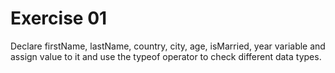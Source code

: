 # Exercise 01
Declare firstName, lastName, country, city, age, isMarried, year variable and assign value to it and use the typeof operator to check different data types.